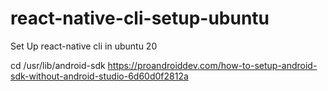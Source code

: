 # react-native-cli-setup-ubuntu
Set Up react-native cli in ubuntu 20 

cd /usr/lib/android-sdk 
https://proandroiddev.com/how-to-setup-android-sdk-without-android-studio-6d60d0f2812a
